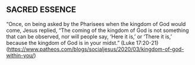 ## SACRED ESSENCE

“Once, on being asked by the Pharisees when the kingdom of God would come, Jesus replied, “The coming of the kingdom of God is not something that can be observed, nor will people say, ‘Here it is,’ or ‘There it is,’ because the kingdom of God is in your midst.” (Luke 17:20-21)
(https://www.patheos.com/blogs/socialjesus/2020/03/kingdom-of-god-within-you/)
